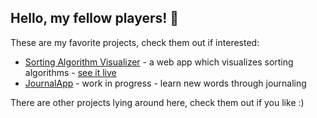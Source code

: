 <h2>Hello, my fellow players! 👋</h2>
<p>These are my favorite projects, check them out if interested:</p>
<ul>
  <li><a href="https://github.com/exismys/SortingAlgorithmVisualizer">Sorting Algorithm Visualizer</a> - a web app which visualizes sorting algorithms - <a href="https://exismyssav.netlify.app/">see it live</a></li>
  <li><a href="">JournalApp</a> - work in progress - learn new words through journaling</li>
</ul>

<p>There are other projects lying around here, check them out if you like :)</p>
